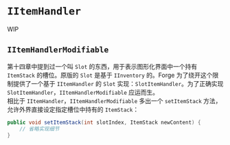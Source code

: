 # `IItemHandler`

WIP

## `IItemHandlerModifiable`

第十四章中提到过一个叫 `Slot` 的东西，用于表示图形化界面中一个持有 `ItemStack` 的槽位。原版的 `Slot` 是基于 `IInventory` 的。Forge 为了绕开这个限制提供了一个基于 `IItemHandler` 的 `Slot` 实现：`SlotItemHandler`。为了正确实现 `SlotItemHandler`，`IItemHandlerModifiable` 应运而生。  
相比于 `IItemHandler`，`IItemHandlerModifiable` 多出一个 `setItemStack` 方法，允许外界直接设定指定槽位中持有的 `ItemStack`：

```java
public void setItemStack(int slotIndex, ItemStack newContent) {
    // 省略实现细节
}
```
